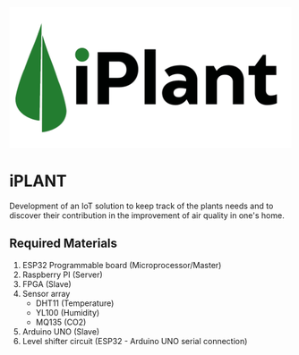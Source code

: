 ![iPlant logo](https://raw.githubusercontent.com/juanmarinmo/iPlant/master/assets/proyecto.png)


# iPLANT

Development of an IoT solution to keep track of the plants needs and to discover their contribution in the improvement of air quality in one's home.

## Required Materials

1. ESP32 Programmable board (Microprocessor/Master)
2. Raspberry PI (Server)
3. FPGA (Slave)
4. Sensor array
	- DHT11 (Temperature)
	- YL100 (Humidity)
	- MQ135 (CO2)
5. Arduino UNO (Slave)
6. Level shifter circuit (ESP32 - Arduino UNO serial connection)



